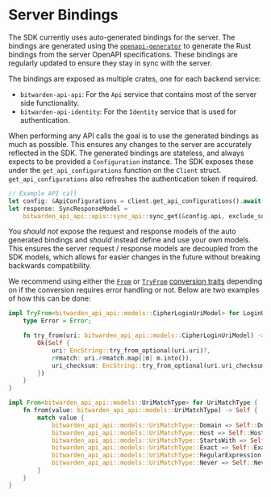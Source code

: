 # Server Bindings

The SDK currently uses auto-generated bindings for the server. The bindings are generated using the
[`openapi-generator`][openapi] to generate the Rust bindings from the server OpenAPI specifications.
These bindings are regularly updated to ensure they stay in sync with the server.

The bindings are exposed as multiple crates, one for each backend service:

- `bitwarden-api-api`: For the `Api` service that contains most of the server side functionality.
- `bitwarden-api-identity`: For the `Identity` service that is used for authentication.

When performing any API calls the goal is to use the generated bindings as much as possible. This
ensures any changes to the server are accurately reflected in the SDK. The generated bindings are
stateless, and always expects to be provided a `Configuration` instance. The SDK exposes these under
the `get_api_configurations` function on the `Client` struct. `get_api_configurations` also
refreshes the authentication token if required.

```rust
// Example API call
let config: &ApiConfigurations = client.get_api_configurations().await;
let response: SyncResponseModel =
    bitwarden_api_api::apis::sync_api::sync_get(&config.api, exclude_subdomains).await?;
```

You _should not_ expose the request and response models of the auto generated bindings and _should_
instead define and use your own models. This ensures the server request / response models are
decoupled from the SDK models, which allows for easier changes in the future without breaking
backwards compatibility.

We recommend using either the [`From`][from] or [`TryFrom`][tryfrom] [conversion traits][conversion]
depending on if the conversion requires error handling or not. Below are two examples of how this
can be done:

```rust
impl TryFrom<bitwarden_api_api::models::CipherLoginUriModel> for LoginUri {
    type Error = Error;

    fn try_from(uri: bitwarden_api_api::models::CipherLoginUriModel) -> Result<Self> {
        Ok(Self {
            uri: EncString::try_from_optional(uri.uri)?,
            r#match: uri.r#match.map(|m| m.into()),
            uri_checksum: EncString::try_from_optional(uri.uri_checksum)?,
        })
    }
}

impl From<bitwarden_api_api::models::UriMatchType> for UriMatchType {
    fn from(value: bitwarden_api_api::models::UriMatchType) -> Self {
        match value {
            bitwarden_api_api::models::UriMatchType::Domain => Self::Domain,
            bitwarden_api_api::models::UriMatchType::Host => Self::Host,
            bitwarden_api_api::models::UriMatchType::StartsWith => Self::StartsWith,
            bitwarden_api_api::models::UriMatchType::Exact => Self::Exact,
            bitwarden_api_api::models::UriMatchType::RegularExpression => Self::RegularExpression,
            bitwarden_api_api::models::UriMatchType::Never => Self::Never,
        }
    }
}
```

[openapi]: https://github.com/OpenAPITools/openapi-generator
[from]: https://doc.rust-lang.org/std/convert/trait.From.html
[tryfrom]: https://doc.rust-lang.org/std/convert/trait.TryFrom.html
[conversion]: https://doc.rust-lang.org/std/convert/index.html
